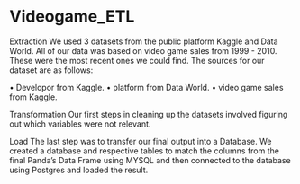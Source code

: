 # Videogame_ETL

Extraction
We used 3 datasets from the public platform Kaggle and Data World. All of our data was based on video game sales from 1999 - 2010. These were the most recent ones we could find. The sources for our dataset are as follows:

• Developor from Kaggle. • platform from Data World. • video game sales from Kaggle.

Transformation
Our first steps in cleaning up the datasets involved figuring out which variables were not relevant.

Load
The last step was to transfer our final output into a Database. We created a database and respective tables to match the columns from the final Panda’s Data Frame using MYSQL and then connected to the database using Postgres and loaded the result.

